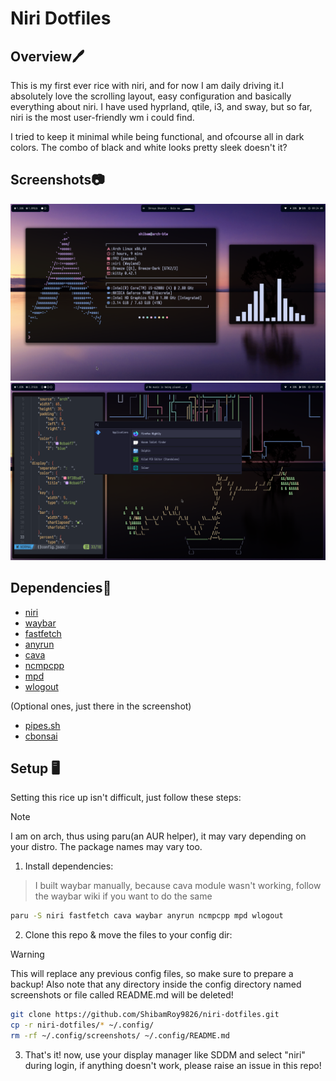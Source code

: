# Niri Dotfiles

## Overview🖊️

This is my first ever rice with niri, and for now I am daily driving it.I absolutely love the scrolling layout, easy configuration and basically everything about niri. I have used hyprland, qtile, i3, and sway, but so far, niri is the most user-friendly wm i could find.

I tried to keep it minimal while being functional, and ofcourse all in dark colors. The combo of black and white looks pretty sleek doesn't it?

## Screenshots📷

![first](screenshots/1.png)
![second](screenshots/2.png)

## Dependencies🔗

- [niri](https://github.com/YaLTeR/niri)
- [waybar](https://github.com/Alexays/Waybar)
- [fastfetch](https://github.com/fastfetch-cli/fastfetch)
- [anyrun](https://github.com/anyrun-org/anyrun)
- [cava](https://github.com/karlstav/cava)
- [ncmpcpp](https://github.com/ncmpcpp/ncmpcpp)
- [mpd](https://wiki.archlinux.org/title/Music_Player_Daemon)
- [wlogout](https://github.com/ArtsyMacaw/wlogout)

(Optional ones, just there in the screenshot)
- [pipes.sh](https://github.com/pipeseroni/pipes.sh)
- [cbonsai](https://github.com/mhzawadi/homebrew-cbonsai)

## Setup 🖥️

Setting this rice up isn't difficult, just follow these steps:

> [!NOTE]
> I am on arch, thus using paru(an AUR helper), it may vary depending on your distro. The package names may vary too.

1. Install dependencies:

> I built waybar manually, because cava module wasn't working, follow the waybar wiki if you want to do the same

```bash
paru -S niri fastfetch cava waybar anyrun ncmpcpp mpd wlogout
```

2. Clone this repo & move the files to your config dir:

> [!WARNING]
> This will replace any previous config files, so make sure to prepare a backup! Also note that any directory inside the config directory named screenshots or file called README.md will be deleted!

```bash
git clone https://github.com/ShibamRoy9826/niri-dotfiles.git
cp -r niri-dotfiles/* ~/.config/
rm -rf ~/.config/screenshots/ ~/.config/README.md
```

3. That's it! now, use your display manager like SDDM and select "niri" during login, if anything doesn't work, please raise an issue in this repo!

